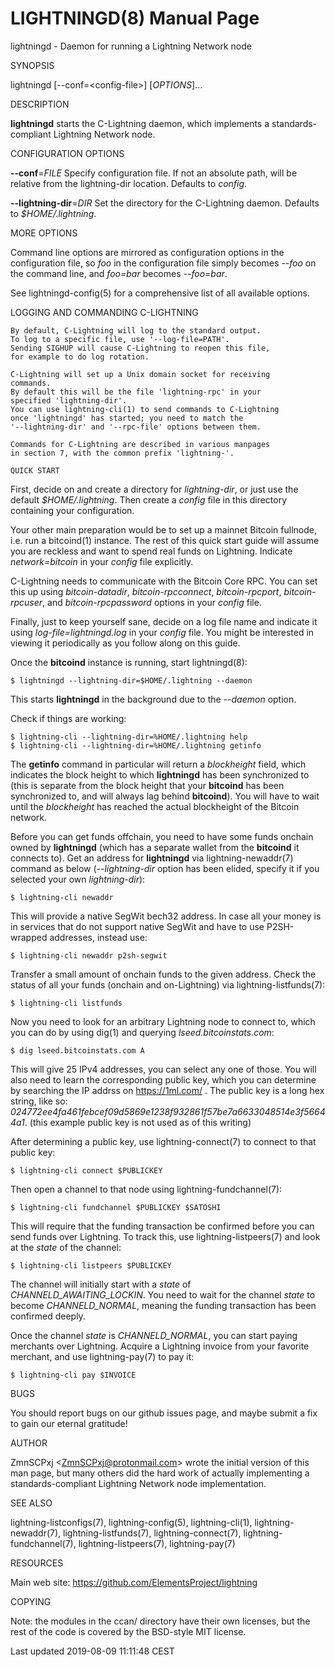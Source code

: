 LIGHTNINGD(8) Manual Page
=========================
lightningd - Daemon for running a Lightning Network node

SYNOPSIS

lightningd \[--conf=&lt;config-file&gt;\] \[*OPTIONS*\]…

DESCRIPTION

**lightningd** starts the C-Lightning daemon, which implements a
standards-compliant Lightning Network node.

CONFIGURATION OPTIONS

 **--conf**=*FILE*
Specify configuration file. If not an absolute path, will be relative
from the lightning-dir location. Defaults to *config*.

 **--lightning-dir**=*DIR*
Set the directory for the C-Lightning daemon. Defaults to
*$HOME/.lightning*.

MORE OPTIONS

Command line options are mirrored as configuration options in the
configuration file, so *foo* in the configuration file simply becomes
*--foo* on the command line, and *foo=bar* becomes *--foo=bar*.

See lightningd-config(5) for a comprehensive list of all available
options.

LOGGING AND COMMANDING C-LIGHTNING

    By default, C-Lightning will log to the standard output.
    To log to a specific file, use '--log-file=PATH'.
    Sending SIGHUP will cause C-Lightning to reopen this file,
    for example to do log rotation.

    C-Lightning will set up a Unix domain socket for receiving
    commands.
    By default this will be the file 'lightning-rpc' in your
    specified 'lightning-dir'.
    You can use lightning-cli(1) to send commands to C-Lightning
    once 'lightningd' has started; you need to match the
    '--lightning-dir' and '--rpc-file' options between them.

    Commands for C-Lightning are described in various manpages
    in section 7, with the common prefix 'lightning-'.

    QUICK START

First, decide on and create a directory for *lightning-dir*, or just use
the default *$HOME/.lightning*. Then create a *config* file in this
directory containing your configuration.

Your other main preparation would be to set up a mainnet Bitcoin
fullnode, i.e. run a bitcoind(1) instance. The rest of this quick start
guide will assume you are reckless and want to spend real funds on
Lightning. Indicate *network=bitcoin* in your *config* file explicitly.

C-Lightning needs to communicate with the Bitcoin Core RPC. You can set
this up using *bitcoin-datadir*, *bitcoin-rpcconnect*,
*bitcoin-rpcport*, *bitcoin-rpcuser*, and *bitcoin-rpcpassword* options
in your *config* file.

Finally, just to keep yourself sane, decide on a log file name and
indicate it using *log-file=lightningd.log* in your *config* file. You
might be interested in viewing it periodically as you follow along on
this guide.

Once the **bitcoind** instance is running, start lightningd(8):

    $ lightningd --lightning-dir=$HOME/.lightning --daemon

This starts **lightningd** in the background due to the *--daemon*
option.

Check if things are working:

    $ lightning-cli --lightning-dir=%HOME/.lightning help
    $ lightning-cli --lightning-dir=%HOME/.lightning getinfo

The **getinfo** command in particular will return a *blockheight* field,
which indicates the block height to which **lightningd** has been
synchronized to (this is separate from the block height that your
**bitcoind** has been synchronized to, and will always lag behind
**bitcoind**). You will have to wait until the *blockheight* has reached
the actual blockheight of the Bitcoin network.

Before you can get funds offchain, you need to have some funds onchain
owned by **lightningd** (which has a separate wallet from the
**bitcoind** it connects to). Get an address for **lightningd** via
lightning-newaddr(7) command as below (*--lightning-dir* option has been
elided, specify it if you selected your own *lightning-dir*):

    $ lightning-cli newaddr

This will provide a native SegWit bech32 address. In case all your money
is in services that do not support native SegWit and have to use
P2SH-wrapped addresses, instead use:

    $ lightning-cli newaddr p2sh-segwit

Transfer a small amount of onchain funds to the given address. Check the
status of all your funds (onchain and on-Lightning) via
lightning-listfunds(7):

    $ lightning-cli listfunds

Now you need to look for an arbitrary Lightning node to connect to,
which you can do by using dig(1) and querying *lseed.bitcoinstats.com*:

    $ dig lseed.bitcoinstats.com A

This will give 25 IPv4 addresses, you can select any one of those. You
will also need to learn the corresponding public key, which you can
determine by searching the IP addrss on <https://1ml.com/> . The public
key is a long hex string, like so:
*024772ee4fa461febcef09d5869e1238f932861f57be7a6633048514e3f56644a1*.
(this example public key is not used as of this writing)

After determining a public key, use lightning-connect(7) to connect to
that public key:

    $ lightning-cli connect $PUBLICKEY

Then open a channel to that node using lightning-fundchannel(7):

    $ lightning-cli fundchannel $PUBLICKEY $SATOSHI

This will require that the funding transaction be confirmed before you
can send funds over Lightning. To track this, use lightning-listpeers(7)
and look at the *state* of the channel:

    $ lightning-cli listpeers $PUBLICKEY

The channel will initially start with a *state* of
*CHANNELD\_AWAITING\_LOCKIN*. You need to wait for the channel *state*
to become *CHANNELD\_NORMAL*, meaning the funding transaction has been
confirmed deeply.

Once the channel *state* is *CHANNELD\_NORMAL*, you can start paying
merchants over Lightning. Acquire a Lightning invoice from your favorite
merchant, and use lightning-pay(7) to pay it:

    $ lightning-cli pay $INVOICE

BUGS

You should report bugs on our github issues page, and maybe submit a fix
to gain our eternal gratitude!

AUTHOR

ZmnSCPxj &lt;<ZmnSCPxj@protonmail.com>&gt; wrote the initial version of
this man page, but many others did the hard work of actually
implementing a standards-compliant Lightning Network node
implementation.

SEE ALSO

lightning-listconfigs(7), lightning-config(5), lightning-cli(1),
lightning-newaddr(7), lightning-listfunds(7), lightning-connect(7),
lightning-fundchannel(7), lightning-listpeers(7), lightning-pay(7)

RESOURCES

Main web site: <https://github.com/ElementsProject/lightning>

COPYING

Note: the modules in the ccan/ directory have their own licenses, but
the rest of the code is covered by the BSD-style MIT license.


Last updated 2019-08-09 11:11:48 CEST
